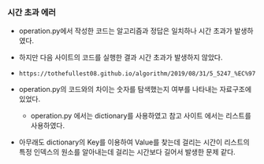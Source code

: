 ### 시간 초과 에러



- operation.py에서 작성한 코드는 알고리즘과 정답은 일치하나 시간 초과가 발생하였다.

- 하지만 다음 사이트의 코드를 실행한 결과 시간 초과가 발생하지 않았다.

- ```
  https://tothefullest08.github.io/algorithm/2019/08/31/5_5247_%EC%97%B0%EC%82%B0/
  ```

- operation.py의 코드와의 차이는 숫자를 탐색했는지 여부를 나타내는 자료구조에 있었다.

  - operation.py 에서는 dictionary를 사용하였고 참고 사이트 에서는 리스트를 사용하였다.

- 아무래도 dictionary의 Key를 이용하여 Value를 찾는데 걸리는 시간이 리스트의 특정 인덱스의 원소를 알아내는데 걸리는 시간보다 길어서 발생한 문제 같다.